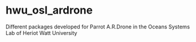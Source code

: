 hwu_osl_ardrone
===============

Different packages developed for Parrot A.R.Drone in the Oceans Systems Lab of Heriot Watt University